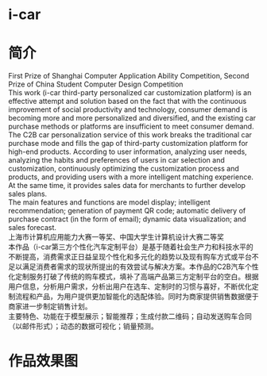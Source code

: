 # i-car
# 简介  
First Prize of Shanghai Computer Application Ability Competition, Second Prize of China Student Computer Design Competition  
  This work (i-car third-party personalized car customization platform) is an effective attempt and solution based on the fact that with the continuous improvement of social productivity and technology, consumer demand is becoming more and more personalized and diversified, and the existing car purchase methods or platforms are insufficient to meet consumer demand. The C2B car personalization service of this work breaks the traditional car purchase mode and fills the gap of third-party customization platform for high-end products. According to user information, analyzing user needs, analyzing the habits and preferences of users in car selection and customization, continuously optimizing the customization process and products, and providing users with a more intelligent matching experience. At the same time, it provides sales data for merchants to further develop sales plans.  
The main features and functions are model display; intelligent recommendation; generation of payment QR code; automatic delivery of purchase contract (in the form of email); dynamic data visualization; and sales forecast.  
上海市计算机应用能力大赛一等奖、中国大学生计算机设计大赛二等奖  
  本作品（i-car第三方个性化汽车定制平台）是基于随着社会生产力和科技水平的不断提高，消费需求正日益呈现个性化和多元化的趋势以及现有购车方式或平台不足以满足消费者需求的现状所提出的有效尝试与解决方案。本作品的C2B汽车个性化定制服务打破了传统的购车模式，填补了高端产品第三方定制平台的空白。根据用户信息，分析用户需求，分析出用户在选车、定制时的习惯与喜好，不断优化定制流程和产品，为用户提供更加智能化的选配体验。同时为商家提供销售数据便于商家进一步制定销售计划。  
主要特色、功能在于模型展示；智能推荐；生成付款二维码；自动发送购车合同（以邮件形式）；动态的数据可视化；销量预测。  
# 作品效果图

